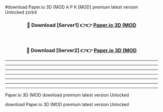 #download Paper.io 3D (MOD A P K [MOD] premium latest version Unlocked zzrb4 



<div align="center">
<h3>🔴 Download [Server1] 👉👉 <a href="https://apkdownload3.web.app/">Paper.io 3D (MOD</a></h3><br>

<h3>🔴 Download [Server2] 👉👉 <a href="https://apkdownload3.web.app/">Paper.io 3D (MOD</a></h3>
</div>





----------------------------------------------------------

----------------------------------------------------------

----------------------------------------------------------

----------------------------------------------------------

----------------------------------------------------------

----------------------------------------------------------

----------------------------------------------------------

Paper.io 3D (MOD download premium latest version Unlocked

download Paper.io 3D (MOD premium latest version Unlocked
